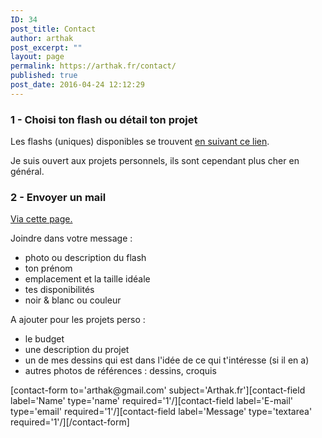 ```yaml
---
ID: 34
post_title: Contact
author: arthak
post_excerpt: ""
layout: page
permalink: https://arthak.fr/contact/
published: true
post_date: 2016-04-24 12:12:29
---
```

<h3>1 - Choisi ton flash ou détail ton projet<span class="Apple-converted-space">&nbsp;</span></h3>
Les flashs (uniques) disponibles se trouvent <a href="https://arthak.fr/project-tag/dispo/">en suivant ce lien</a>.<span class="Apple-converted-space">&nbsp;</span>

Je suis ouvert aux projets personnels, ils sont cependant plus cher en général.
<h3>2 - Envoyer un mail<span class="Apple-converted-space">&nbsp;</span></h3>
<a href="https://arthak.fr/contact/">Via cette page.</a>

Joindre dans votre message :
<ul>
 	<li>photo ou description du flash</li>
 	<li><span style="font-size: inherit;">ton prénom</span></li>
 	<li><span style="font-size: inherit;">emplacement et la taille idéale</span></li>
 	<li><span style="font-size: inherit;">tes disponibilités</span></li>
 	<li>noir &amp; blanc ou couleur</li>
</ul>
A ajouter pour les projets perso :
<ul>
 	<li>le budget</li>
 	<li><span style="font-size: inherit;">une description du projet</span></li>
 	<li><span style="font-size: inherit;">un de mes dessins qui est dans l'idée de ce qui t'intéresse (si il en a)</span></li>
 	<li><span style="font-size: inherit;">autres photos de références : dessins, croquis</span></li>
</ul>
[contact-form to='arthak@gmail.com' subject='Arthak.fr'][contact-field label='Name' type='name' required='1'/][contact-field label='E-mail' type='email' required='1'/][contact-field label='Message' type='textarea' required='1'/][/contact-form]